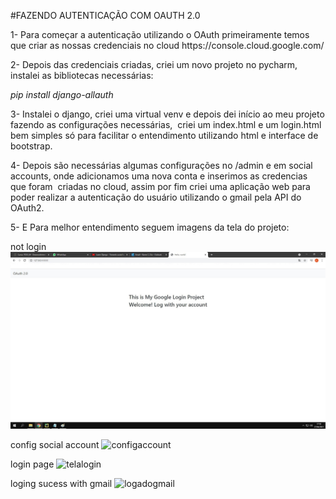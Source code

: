 #FAZENDO AUTENTICAÇÃO COM OAUTH 2.0

<p>1- Para começar a autenticação utilizando o OAuth primeiramente temos que criar as nossas credenciais no cloud https://console.cloud.google.com/</p>
2- Depois das credenciais criadas, criei um novo projeto no pycharm, instalei as bibliotecas necessárias:

*pip install django-allauth*

3- Instalei o django, criei uma virtual venv e depois dei início ao meu projeto fazendo as configurações necessárias, 
criei um index.html e um login.html bem simples só para facilitar o entendimento utilizando html e interface de bootstrap.

4- Depois são necessárias algumas configurações no /admin e em social accounts, onde adicionamos uma nova conta e inserimos as credencias que foram 
criadas no cloud, assim por fim criei uma aplicação web para poder realizar a autenticação do usuário utilizando o gmail pela API do OAuth2.

5- E Para melhor entendimento seguem imagens da tela do projeto:


not login
![naologado](https://github.com/karendiz/DesenvCompDist/blob/main/OAuth2.0/naologado1.jpg)

config social account 
![configaccount]()

login page
![telalogin]()

loging sucess with gmail
![logadogmail]()
